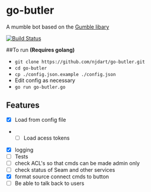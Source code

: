 # go-butler
A mumble bot based on the [Gumble libary](https://github.com/layeh/gumble/)

[![Build Status](https://drone.io/github.com/njdart/go-butler/status.png)](https://drone.io/github.com/njdart/go-butler/latest)

##To run
**(Requires golang)**
- ```git clone https://github.com/njdart/go-butler.git```
- ```cd go-butler```
- ```cp ./config.json.example ./config.json```
- Edit config as necessary
- ```go run go-butler.go```

## Features
- [x] Load from config file
- - [ ] Load acess tokens
- [x] logging
- [ ] Tests
- [ ] check ACL's so that cmds can be made admin only
- [ ] check status of Seam and other services
- [x] format source connect cmds to button
- [ ] Be able to talk back to users
